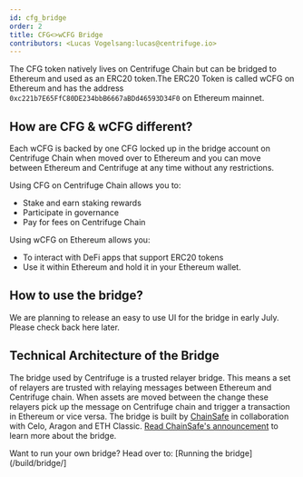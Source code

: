 ```yaml
---
id: cfg_bridge
order: 2
title: CFG<>wCFG Bridge
contributors: <Lucas Vogelsang:lucas@centrifuge.io>
---
```


The CFG token natively lives on Centrifuge Chain but can be bridged to Ethereum and used as an ERC20 token.The ERC20 Token is called wCFG on Ethereum and has the address `0xc221b7E65FfC80DE234bbB6667aBDd46593D34F0` on Ethereum mainnet.

## How are CFG & wCFG different?
Each wCFG is backed by one CFG locked up in the bridge account on Centrifuge Chain when moved over to Ethereum and you can move between Ethereum and Centrifuge at any time without any restrictions.

Using CFG on Centrifuge Chain allows you to:
* Stake and earn staking rewards
* Participate in governance
* Pay for fees on Centrifuge Chain

Using wCFG on Ethereum allows you:
* To interact with DeFi apps that support ERC20 tokens
* Use it within Ethereum and hold it in your Ethereum wallet.

## How to use the bridge?
We are planning to release an easy to use UI for the bridge in early July. Please check back here later.

## Technical Architecture of the Bridge
The bridge used by Centrifuge is a trusted relayer bridge. This means a set of relayers are trusted with relaying messages between Ethereum and Centrifuge chain. When assets are moved between the change these relayers pick up the message on Centrifuge chain and trigger a transaction in Ethereum or vice versa. The bridge is built by [ChainSafe](https://chainsafe.io) in collaboration with Celo, Aragon and ETH Classic. [Read ChainSafe's announcement](https://medium.com/chainsafe-systems/chainsafe-building-chainbridge-49d51ff2e0a2) to learn more about the bridge.

Want to run your own bridge? Head over to: [Running the bridge](/build/bridge/]
